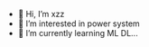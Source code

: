 - 👋 Hi, I’m xzz
- 👀 I’m interested in power system
- 🌱 I’m currently learning ML DL...


<!---
xzz9929/xzz9929 is a ✨ special ✨ repository because its `README.md` (this file) appears on your GitHub profile.
You can click the Preview link to take a look at your changes.
--->
